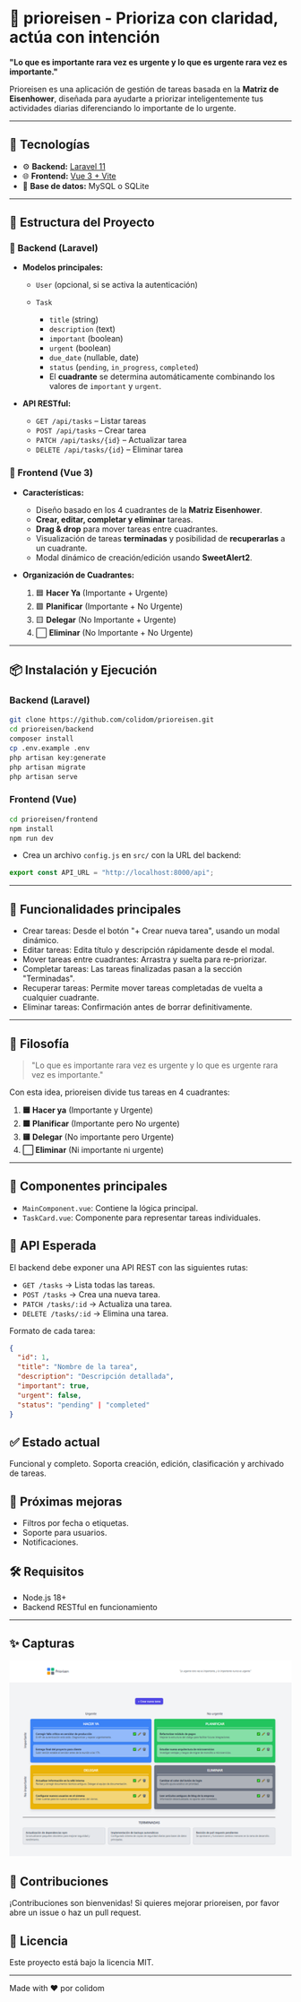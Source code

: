 # 🧠 prioreisen - Prioriza con claridad, actúa con intención

**"Lo que es importante rara vez es urgente y lo que es urgente rara vez es importante."**

Prioreisen es una aplicación de gestión de tareas basada en la **Matriz de Eisenhower**, diseñada para ayudarte a priorizar inteligentemente tus actividades diarias diferenciando lo importante de lo urgente.

---

## 🚀 Tecnologías

-   ⚙️ **Backend:** [Laravel 11](https://laravel.com/)
-   🌐 **Frontend:** [Vue 3 + Vite](https://vitejs.dev/)
-   🧪 **Base de datos:** MySQL o SQLite

---

## 🧩 Estructura del Proyecto

### 📁 Backend (Laravel)

-   **Modelos principales:**

    -   `User` (opcional, si se activa la autenticación)
    -   `Task`

        -   `title` (string)
        -   `description` (text)
        -   `important` (boolean)
        -   `urgent` (boolean)
        -   `due_date` (nullable, date)
        -   `status` (`pending`, `in_progress`, `completed`)
        -   El **cuadrante** se determina automáticamente combinando los valores de `important` y `urgent`.

-   **API RESTful:**

    -   `GET /api/tasks` – Listar tareas
    -   `POST /api/tasks` – Crear tarea
    -   `PATCH /api/tasks/{id}` – Actualizar tarea
    -   `DELETE /api/tasks/{id}` – Eliminar tarea

### 📁 Frontend (Vue 3)

-   **Características:**

    -   Diseño basado en los 4 cuadrantes de la **Matriz Eisenhower**.
    -   **Crear, editar, completar y eliminar** tareas.
    -   **Drag & drop** para mover tareas entre cuadrantes.
    -   Visualización de tareas **terminadas** y posibilidad de **recuperarlas** a un cuadrante.
    -   Modal dinámico de creación/edición usando **SweetAlert2**.

-   **Organización de Cuadrantes:**

    1. 🟦 **Hacer Ya** (Importante + Urgente)
    2. 🟩 **Planificar** (Importante + No Urgente)
    3. 🟨 **Delegar** (No Importante + Urgente)
    4. ⬜ **Eliminar** (No Importante + No Urgente)

---

## 📦 Instalación y Ejecución

### Backend (Laravel)

```bash
git clone https://github.com/colidom/prioreisen.git
cd prioreisen/backend
composer install
cp .env.example .env
php artisan key:generate
php artisan migrate
php artisan serve
```

### Frontend (Vue)

```bash
cd prioreisen/frontend
npm install
npm run dev
```

-   Crea un archivo `config.js` en `src/` con la URL del backend:

```javascript
export const API_URL = "http://localhost:8000/api";
```

---

## 🎯 Funcionalidades principales

-   Crear tareas: Desde el botón "+ Crear nueva tarea", usando un modal dinámico.
-   Editar tareas: Edita título y descripción rápidamente desde el modal.
-   Mover tareas entre cuadrantes: Arrastra y suelta para re-priorizar.
-   Completar tareas: Las tareas finalizadas pasan a la sección "Terminadas".
-   Recuperar tareas: Permite mover tareas completadas de vuelta a cualquier cuadrante.
-   Eliminar tareas: Confirmación antes de borrar definitivamente.

---

## 🧠 Filosofía

> "Lo que es importante rara vez es urgente y lo que es urgente rara vez es importante."

Con esta idea, prioreisen divide tus tareas en 4 cuadrantes:

1. **🟦 Hacer ya** (Importante y Urgente)
2. **🟩 Planificar** (Importante pero No urgente)
3. **🟨 Delegar** (No importante pero Urgente)
4. **⬜ Eliminar** (Ni importante ni urgente)

---

## 📁 Componentes principales

-   `MainComponent.vue`: Contiene la lógica principal.
-   `TaskCard.vue`: Componente para representar tareas individuales.

## 🧪 API Esperada

El backend debe exponer una API REST con las siguientes rutas:

-   `GET /tasks` → Lista todas las tareas.
-   `POST /tasks` → Crea una nueva tarea.
-   `PATCH /tasks/:id` → Actualiza una tarea.
-   `DELETE /tasks/:id` → Elimina una tarea.

Formato de cada tarea:

```json
{
  "id": 1,
  "title": "Nombre de la tarea",
  "description": "Descripción detallada",
  "important": true,
  "urgent": false,
  "status": "pending" | "completed"
}
```

## ✅ Estado actual

Funcional y completo. Soporta creación, edición, clasificación y archivado de tareas.

## 📌 Próximas mejoras

-   Filtros por fecha o etiquetas.
-   Soporte para usuarios.
-   Notificaciones.

## 🛠 Requisitos

-   Node.js 18+
-   Backend RESTful en funcionamiento

---

## ✨ Capturas

![Vista previa de prioreisen](img/dashboard.png)

## 🤝 Contribuciones

¡Contribuciones son bienvenidas! Si quieres mejorar prioreisen, por favor abre un issue o haz un pull request.

## 📜 Licencia

Este proyecto está bajo la licencia MIT.

---

Made with ❤️ por colidom
